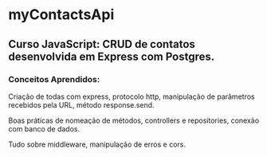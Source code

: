 # myContactsApi

<h2>Curso JavaScript: CRUD de contatos desenvolvida em Express com Postgres.</h2>

<h3>Conceitos Aprendidos: </h3>
<p>Criação de todas com express, protocolo http, manipulação de parâmetros recebidos pela URL, método response.send.</p>
<p>Boas práticas de nomeação de métodos, controllers e repositories, conexão com banco de dados.</p>
<p>Tudo sobre middleware, manipulação de erros e cors. </p>

